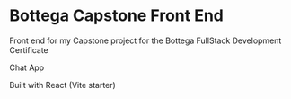# Bottega Capstone Front End

Front end for my Capstone project for the Bottega FullStack Development Certificate

Chat App

Built with React (Vite starter)
